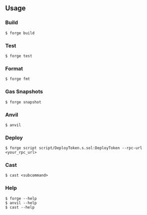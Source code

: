 ## Usage

### Build

```shell
$ forge build
```

### Test

```shell
$ forge test
```

### Format

```shell
$ forge fmt
```

### Gas Snapshots

```shell
$ forge snapshot
```

### Anvil

```shell
$ anvil
```

### Deploy

```shell
$ forge script script/DeployToken.s.sol:DeployToken --rpc-url <your_rpc_url>
```

### Cast

```shell
$ cast <subcommand>
```

### Help

```shell
$ forge --help
$ anvil --help
$ cast --help
```
